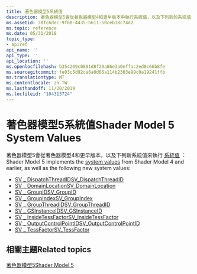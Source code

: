 ```yaml
---
title: 著色器模型5系統值
description: 著色器模型5會從著色器模型4和更早版本中執行系統值，以及下列新的系統值
ms.assetid: 30fc6dec-9f68-4435-b611-50ceb18c74d2
ms.topic: reference
ms.date: 05/31/2018
topic_type:
- apiref
api_name: ''
api_type: ''
api_location: ''
ms.openlocfilehash: b354209c0881d8f20a86e3a0effac2ed8c66b8fe
ms.sourcegitcommit: fe03c5d92ca6a0d66a114b2303e99c0a19241ffb
ms.translationtype: MT
ms.contentlocale: zh-TW
ms.lasthandoff: 11/20/2019
ms.locfileid: "104313724"
---
```

# <a name="shader-model-5-system-values"></a><span data-ttu-id="58895-103">著色器模型5系統值</span><span class="sxs-lookup"><span data-stu-id="58895-103">Shader Model 5 System Values</span></span>

<span data-ttu-id="58895-104">著色器模型5會從著色器模型4和更早版本，以及下列新系統值來執行 [系統值](dx-graphics-hlsl-semantics.md) ：</span><span class="sxs-lookup"><span data-stu-id="58895-104">Shader Model 5 implements the [system values](dx-graphics-hlsl-semantics.md) from Shader Model 4 and earlier, as well as the following new system values:</span></span>

-   [<span data-ttu-id="58895-105">SV \_ DispatchThreadID</span><span class="sxs-lookup"><span data-stu-id="58895-105">SV\_DispatchThreadID</span></span>](sv-dispatchthreadid.md)
-   [<span data-ttu-id="58895-106">SV \_ DomainLocation</span><span class="sxs-lookup"><span data-stu-id="58895-106">SV\_DomainLocation</span></span>](sv-domainlocation.md)
-   [<span data-ttu-id="58895-107">SV \_ GroupID</span><span class="sxs-lookup"><span data-stu-id="58895-107">SV\_GroupID</span></span>](sv-groupid.md)
-   [<span data-ttu-id="58895-108">SV \_ GroupIndex</span><span class="sxs-lookup"><span data-stu-id="58895-108">SV\_GroupIndex</span></span>](sv-groupindex.md)
-   [<span data-ttu-id="58895-109">SV \_ GroupThreadID</span><span class="sxs-lookup"><span data-stu-id="58895-109">SV\_GroupThreadID</span></span>](sv-groupthreadid.md)
-   [<span data-ttu-id="58895-110">SV \_ GSInstanceID</span><span class="sxs-lookup"><span data-stu-id="58895-110">SV\_GSInstanceID</span></span>](sv-gsinstanceid.md)
-   [<span data-ttu-id="58895-111">SV \_ InsideTessFactor</span><span class="sxs-lookup"><span data-stu-id="58895-111">SV\_InsideTessFactor</span></span>](sv-insidetessfactor.md)
-   [<span data-ttu-id="58895-112">SV \_ OutputControlPointID</span><span class="sxs-lookup"><span data-stu-id="58895-112">SV\_OutputControlPointID</span></span>](sv-outputcontrolpointid.md)
-   [<span data-ttu-id="58895-113">SV \_ TessFactor</span><span class="sxs-lookup"><span data-stu-id="58895-113">SV\_TessFactor</span></span>](sv-tessfactor.md)

## <a name="related-topics"></a><span data-ttu-id="58895-114">相關主題</span><span class="sxs-lookup"><span data-stu-id="58895-114">Related topics</span></span>

<dl> <dt>

[<span data-ttu-id="58895-115">著色器模型5</span><span class="sxs-lookup"><span data-stu-id="58895-115">Shader Model 5</span></span>](d3d11-graphics-reference-sm5.md)
</dt> </dl>

 

 




